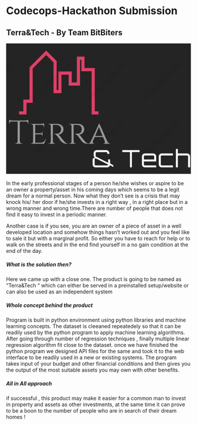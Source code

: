 # Codecops-Hackathon Submission
## Terra&Tech - By Team BitBiters

![GitHub Logo](/static/images/logo.png)

 In the early professional stages of a person he/she wishes or aspire to be an owner a property/asset in his coming days which seems to be a legit dream for a normal person. Now what they don’t see is a crisis that may knock his/ her door if he/she invests in a right way , in a right place but in a wrong manner and wrong time.There are number of people that does not find it easy to invest in a periodic manner. 
 
 Another case is if you see, you are an owner of a piece of asset in a well developed location and somehow things hasn’t worked out and you feel like to sale it but with a marginal profit. So either you have to reach for help or to walk on the streets and in the end find yourself in a no gain condition at the end of the day. 
 
##### What is the solution then?
 Here we came up with a close one. The product is going to be named as “Terra&Tech “ which can either be served in a preinstalled setup/website or can also be used as an independent system 
 
##### Whole concept behind the product
 Program is built in python environment using python libraries and machine learning concepts. The dataset is cleeaned repeatedely so that it can be readily used by the python program to apply machine learning algorithms. After going through number of regression techniques , finally multiple linear regression algorithm fit close to the dataset. once we have finished the python program we designed API files for the same and took it to the web interface to be readily used in a new or existing systems.                                The program takes input of your budget and other financial conditions and then gives you the output of the most suitable assets you may own with other benefits.
 
 
 ##### All in All approach
 if successful , this product may make it easier for a common man to invest in property and assets as other investments, at the same time it can prove to be a boon to the number of people who are in search of their dream homes !
 
 
